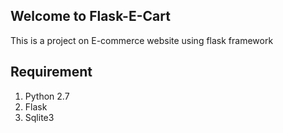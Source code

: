 ## Welcome to Flask-E-Cart

This is a project on E-commerce website using flask framework

## Requirement

1. Python 2.7
2. Flask
3. Sqlite3

